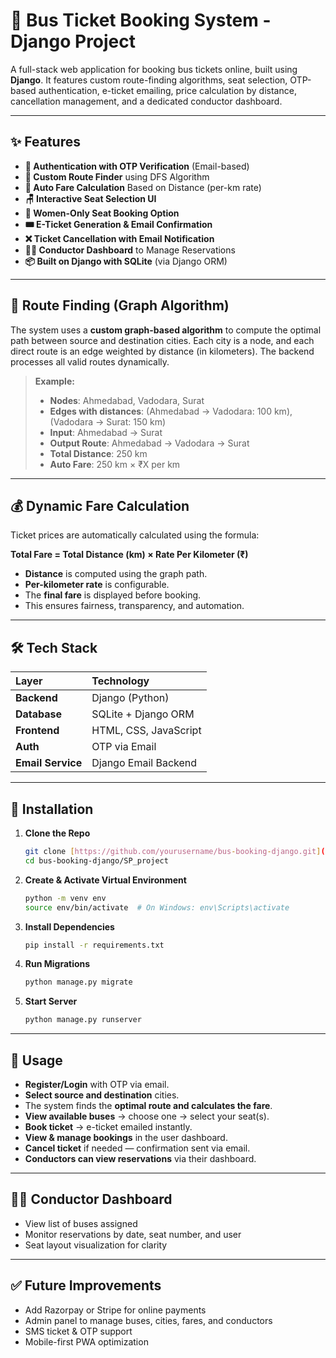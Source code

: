 # 🚌 Bus Ticket Booking System - Django Project

A full-stack web application for booking bus tickets online, built using **Django**. It features custom route-finding algorithms, seat selection, OTP-based authentication, e-ticket emailing, price calculation by distance, cancellation management, and a dedicated conductor dashboard.

---

## ✨ Features

* **🔐 Authentication with OTP Verification** (Email-based)
* **📍 Custom Route Finder** using DFS Algorithm
* **📏 Auto Fare Calculation** Based on Distance (per-km rate)
* **🪑 Interactive Seat Selection UI**
* **👩 Women-Only Seat Booking Option**
* **🎟️ E-Ticket Generation & Email Confirmation**
* **❌ Ticket Cancellation with Email Notification**
* **🧑‍✈️ Conductor Dashboard** to Manage Reservations
* **📦 Built on Django with SQLite** (via Django ORM)

---

## 🧠 Route Finding (Graph Algorithm)

The system uses a **custom graph-based algorithm** to compute the optimal path between source and destination cities. Each city is a node, and each direct route is an edge weighted by distance (in kilometers). The backend processes all valid routes dynamically.

> **Example:**
>
> * **Nodes**: Ahmedabad, Vadodara, Surat
> * **Edges with distances**: (Ahmedabad → Vadodara: 100 km), (Vadodara → Surat: 150 km)
> * **Input**: Ahmedabad → Surat
> * **Output Route**: Ahmedabad → Vadodara → Surat
> * **Total Distance**: 250 km
> * **Auto Fare**: 250 km $\times$ ₹X per km

---

## 💰 Dynamic Fare Calculation

Ticket prices are automatically calculated using the formula:

**Total Fare = Total Distance (km) $\times$ Rate Per Kilometer (₹)**

* **Distance** is computed using the graph path.
* **Per-kilometer rate** is configurable.
* The **final fare** is displayed before booking.
* This ensures fairness, transparency, and automation.

---

## 🛠️ Tech Stack

| Layer             | Technology               |
| :---------------- | :----------------------- |
| **Backend** | Django (Python)          |
| **Database** | SQLite + Django ORM      |
| **Frontend** | HTML, CSS, JavaScript    |
| **Auth** | OTP via Email            |
| **Email Service** | Django Email Backend     |

---

## 🔧 Installation

1.  **Clone the Repo**

    ```bash
    git clone [https://github.com/yourusername/bus-booking-django.git](https://github.com/yourusername/bus-booking-django.git)
    cd bus-booking-django/SP_project
    ```

2.  **Create & Activate Virtual Environment**

    ```bash
    python -m venv env
    source env/bin/activate  # On Windows: env\Scripts\activate
    ```

3.  **Install Dependencies**

    ```bash
    pip install -r requirements.txt
    ```

4.  **Run Migrations**

    ```bash
    python manage.py migrate
    ```

5.  **Start Server**

    ```bash
    python manage.py runserver
    ```

---

## 🧪 Usage

* **Register/Login** with OTP via email.
* **Select source and destination** cities.
* The system finds the **optimal route and calculates the fare**.
* **View available buses** → choose one → select your seat(s).
* **Book ticket** → e-ticket emailed instantly.
* **View & manage bookings** in the user dashboard.
* **Cancel ticket** if needed — confirmation sent via email.
* **Conductors can view reservations** via their dashboard.

---

## 🧑‍💻 Conductor Dashboard

* View list of buses assigned
* Monitor reservations by date, seat number, and user
* Seat layout visualization for clarity

---

## ✅ Future Improvements
* Add Razorpay or Stripe for online payments
* Admin panel to manage buses, cities, fares, and conductors
* SMS ticket & OTP support
* Mobile-first PWA optimization
